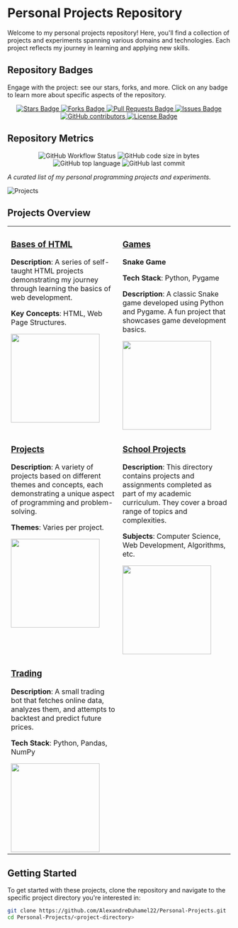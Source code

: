 # Personal Projects Repository

Welcome to my personal projects repository! Here, you'll find a collection of projects and experiments spanning various domains and technologies. Each project reflects my journey in learning and applying new skills.

## Repository Badges

Engage with the project: see our stars, forks, and more. Click on any badge to learn more about specific aspects of the repository.

<p align="center">
  <a href="https://github.com/AlexandreDuhamel22/Personal-Projects/stargazers">
    <img src="https://img.shields.io/github/stars/AlexandreDuhamel22/Personal-Projects" alt="Stars Badge"/>
  </a>
  <a href="https://github.com/AlexandreDuhamel22/Personal-Projects/network/members">
    <img src="https://img.shields.io/github/forks/AlexandreDuhamel22/Personal-Projects" alt="Forks Badge"/>
  </a>
  <a href="https://github.com/AlexandreDuhamel22/Personal-Projects/pulls">
    <img src="https://img.shields.io/github/issues-pr/AlexandreDuhamel22/Personal-Projects" alt="Pull Requests Badge"/>
  </a>
  <a href="https://github.com/AlexandreDuhamel22/Personal-Projects/issues">
    <img src="https://img.shields.io/github/issues/AlexandreDuhamel22/Personal-Projects" alt="Issues Badge"/>
  </a>
  <a href="https://github.com/AlexandreDuhamel22/Personal-Projects/graphs/contributors">
    <img src="https://img.shields.io/github/contributors/AlexandreDuhamel22/Personal-Projects?color=2b9348" alt="GitHub contributors"/>
  </a>
  <a href="https://github.com/AlexandreDuhamel22/Personal-Projects/blob/master/LICENSE">
    <img src="https://img.shields.io/github/license/AlexandreDuhamel22/Personal-Projects?color=2b9348" alt="License Badge"/>
  </a>
</p>

## Repository Metrics

<p align="center">
  <img src="https://img.shields.io/github/workflow/status/AlexandreDuhamel22/Personal-Projects/CI" alt="GitHub Workflow Status"/>
  <img src="https://img.shields.io/github/languages/code-size/AlexandreDuhamel22/Personal-Projects" alt="GitHub code size in bytes"/>
  <img src="https://img.shields.io/github/languages/top/AlexandreDuhamel22/Personal-Projects" alt="GitHub top language"/>
  <img src="https://img.shields.io/github/last-commit/AlexandreDuhamel22/Personal-Projects" alt="GitHub last commit"/>
</p>


<i>A curated list of my personal programming projects and experiments.</i>

![Projects](https://i.giphy.com/media/v1.Y2lkPTc5MGI3NjExeTAzZWFib2hudXR6anp1Zmp2ZnY2Zjc5Y3MyMnQ0dzNiNTdtZ200ayZlcD12MV9pbnRlcm5hbF9naWZfYnlfaWQmY3Q9Zw/GiXbMe92rt9NS/giphy.gif)

## Projects Overview

<table>
<tr>
    <td valign="top" width="50%">
        <h3><a href="Bases%20of%20HTML/">Bases of HTML</a></h3>
        <p><strong>Description</strong>: A series of self-taught HTML projects demonstrating my journey through learning the basics of web development.</p>
        <p><strong>Key Concepts</strong>: HTML, Web Page Structures.</p>
        <img src="https://media.giphy.com/media/XAxylRMCdpbEWUAvr8/giphy.gif" width="200">
    </td>
    <td valign="top" width="50%">
        <h3><a href="Games/">Games</a></h3>
        <p><strong>Snake Game</strong></p>
        <p><strong>Tech Stack</strong>: Python, Pygame</p>
        <p><strong>Description</strong>: A classic Snake game developed using Python and Pygame. A fun project that showcases game development basics.</p>
        <img src="https://media.giphy.com/media/l3q2K5jinAlChoCLS/giphy.gif" width="200">
    </td>
</tr>
<tr>
    <td valign="top" width="50%">
        <h3><a href="Projects/">Projects</a></h3>
        <p><strong>Description</strong>: A variety of projects based on different themes and concepts, each demonstrating a unique aspect of programming and problem-solving.</p>
        <p><strong>Themes</strong>: Varies per project.</p>
        <img src="https://media.giphy.com/media/QssGEmpkyEOhBCb7e1/giphy.gif" width="200">
    </td>
    <td valign="top" width="50%">
        <h3><a href="School%20Projects/">School Projects</a></h3>
        <p><strong>Description</strong>: This directory contains projects and assignments completed as part of my academic curriculum. They cover a broad range of topics and complexities.</p>
        <p><strong>Subjects</strong>: Computer Science, Web Development, Algorithms, etc.</p>
        <img src="https://media.giphy.com/media/zOvBKUUEERdNm/giphy.gif" width="200">
    </td>
</tr>
<tr>
    <td valign="top" width="50%">
        <h3><a href="Trading/">Trading</a></h3>
        <p><strong>Description</strong>: A small trading bot that fetches online data, analyzes them, and attempts to backtest and predict future prices.</p>
        <p><strong>Tech Stack</strong>: Python, Pandas, NumPy</p>
        <img src="https://media.giphy.com/media/iIqmM5tTjmpOB9mpbn/giphy.gif" width="200">
    </td>
    <td valign="top" width="50%">
        <!-- This cell is intentionally left blank to maintain the table format -->
    </td>
</tr>
</table>


## Getting Started

To get started with these projects, clone the repository and navigate to the specific project directory you're interested in:

```bash
git clone https://github.com/AlexandreDuhamel22/Personal-Projects.git
cd Personal-Projects/<project-directory>
```
